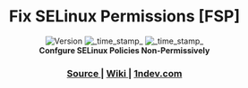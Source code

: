 <h1 align="center">Fix SELinux Permissions [FSP]</h1>

<div align="center">
  <!-- Version -->
    <img src="https://img.shields.io/badge/v0.0.1-green"
      alt="Version" />
  <!-- Last Updated -->
    <img src="https://img.shields.io/badge/Updated:_10.23.24-blue"
      alt="_time_stamp_" />
  <!-- Min Magisk -->
    <img src="https://img.shields.io/badge/Min_Magisk:_v27-purple"
      alt="_time_stamp_" />

<div align="center">
  <strong>Confgure SELinux Policies Non-Permissively
</div>

<div align="center">
  <h3>
    <a href="https://github.com/1ndevelopment/fsp_module">
      Source
    </a>
    <span> | </span>
    <a href="https://wiki.1ndev.com">
      Wiki
    </a>
   <span> | </span>
    <a href="https://1ndev.com">
      1ndev.com
    </a>
  </h3>
</div>
